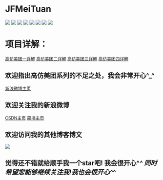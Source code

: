 # JFMeiTuan
![](http://7pum4h.com1.z0.glb.clouddn.com/定位和选择地址.gif)
![](http://7pum4h.com1.z0.glb.clouddn.com/商家管理页.gif)
![](http://7pum4h.com1.z0.glb.clouddn.com/webView.gif)
![](http://7pum4h.com1.z0.glb.clouddn.com/选择地址.gif)
![](http://7pum4h.com1.z0.glb.clouddn.com/详情.gif)
![](http://7pum4h.com1.z0.glb.clouddn.com/搜索.gif)
![](http://7pum4h.com1.z0.glb.clouddn.com/上门.gif)
![](http://7pum4h.com1.z0.glb.clouddn.com/切换.gif)
# 项目详解：
[高仿美团一详解](http://www.jianshu.com/p/d53a5355d96a)
[高仿美团二详解](http://www.jianshu.com/p/5f28a7869935)
[高仿美团三详解](http://www.jianshu.com/p/50e219ecbd45)
[高仿美团四详解](http://www.jianshu.com/p/e47ca64b8caa)
## 欢迎指出高仿美团系列的不足之处，我会非常开心^_^ 


[新浪微博主页](http://weibo.com/3876651083/profile?rightmod=1&wvr=6&mod=personinfo)
## 欢迎关注我的新浪微博


[CSDN主页](http://blog.csdn.net/tubiebutu)
[简书主页](http://www.jianshu.com/users/be0e45643dcf/latest_articles)
## 欢迎访问我的其他博客博文


![](http://7pum4h.com1.z0.glb.clouddn.com/githubStar.png)
## 觉得还不错就给顺手我一个star吧! 我会很开心^_^ 同时希望您能够继续关注我!我也会很开心^_^
